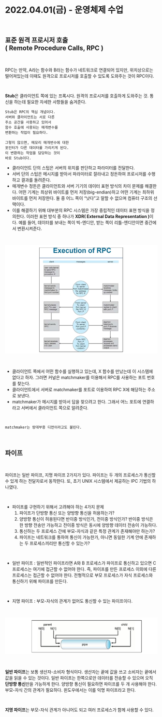 # 2022.04.01(금) - 운영체제 수업

<br>

## 표준 원격 프로시저 호출 <br> ( Remote Procedure Calls, RPC )

<br>

RPC는 만약, A라는 함수와 B라는 함수가 네트워크로 연결되어 있지만, 위치상으로는 떨어져있는데 이때도 원격으로 프로시저를 호출할 수 있도록 도와주는 것이 RPC이다.

<br>

<strong>Stub</strong>은 클라이언트 쪽에 있는 프록시다. 원격의 프로시저를 호출하게 도와주는 것. 통신을 하는데 필요한 자세한 사항들을 숨겨준다.

    Stub은 RPC의 핵심 개념이다.
    서버와 클라이언트는 서로 다른
    주소 공간을 사용하고 있어서
    함수 호출에 사용되는 매개변수를
    변환하는 작업이 필요하다.

    그렇지 않으면, 메모리 매개변수에 대한
    포인터가 다른 데이터를 가리키게 된다.
    이 변환하는 작업을 담당하는 것이
    바로 Stub이다.

-   클라이언트 단의 스텁은 서버의 위치를 판단하고 파라미터를 전달한다.
-   서버 단의 스텁은 메시지를 받아서 파라미터로 잘라내고 정돈하여 프로시저를 수행하고 결과를 돌려준다.
-   매개변수 정돈은 클라이언트와 서버 기기의 데이터 표현 방식의 차이 문제를 해결한다. 어떤 기계는 최상위 바이트를 먼저 저장(big-endian)하고 어떤 기계는 최하위 바이트를 먼저 저장한다. 둘 중 어느 쪽이 “낫다”고 말할 수 없으며 컴퓨터 구조의 선택이다.
-   이를 해결하기 위해 대부분의 RPC 시스템은 가장 중립적인 데이터 표현 방식을 정의한다. 이러한 표현 방식 중 하나가 <strong>XDR( External Data Representation )</strong>이다. 예를 들어, 데이터를 보내는 쪽이 빅-엔디안, 받는 쪽이 리틀-엔디안이면 중간에서 변환시켜준다.

<br>

<p align="center"><img src="img/2022.04.01.img01.png"></img></p>

<br>

-   클라이언트 쪽에서 어떤 함수를 실행하고 있는데, X 함수를 만났는데 이 시스템에 없다고 하자. 그러면 커널은 matchmaker를 이용해서 RPC를 사용하는 포트 번호를 찾는다.
-   클라이언트에서 서버로 matchmaker를 포트로 이용하여 RPC X에 해당하는 주소로 보낸다.
-   matchmaker가 메시지를 받아서 답을 찾으려고 한다. 그래서 어느 포트에 연결하라고 서버에서 클라이언트 쪽으로 알려준다.

<br>

    matchmaker는 랑데부용 디먼이라고도 불린다.

<br>

## 파이프

<br>

파이프는 일반 파이프, 지명 파이프 2가지가 있다. 파이프는 두 개의 프로세스가 통신할 수 있게 하는 전달자로서 동작한다. 또, 초기 UNIX 시스템에서 제공하는 IPC 기법의 하나였다.

<br>

-   파이프를 구현하기 위해서 고려해야 하는 4가지 문제
    1. 파이프가 단방향 통신 또는 양방향 통신을 허용하는가?
    2. 양방향 통신이 허용된다면 반이중 방식인가, 전이중 방식인가? 반이중 방식은 한 방향 전송만 가능하고 전이중 방식은 동시에 양방향 데이터 전송이 가능하다.
    3. 통신하는 두 프로세스 간에 부모-자식과 같은 특정 관계가 존재해야만 하는가?
    4. 파이프는 네트워크를 통하여 통신이 가능한가, 아니면 동일한 기계 안에 존재하는 두 프로세스끼리만 통신할 수 있는가?

<br>

-   일반 파이프 : 일반적인 파이프라면 A와 B 프로세스가 파이프로 통신하고 있으면 C 프로세스는 여기에 접근할 수 없어야 한다. 즉, 파이프를 만든 프로세스 이외에 다른 프로세스는 접근할 수 없어야 한다. 전형적으로 부모 프로세스가 자식 프로세스와 통신하기 위해 파이프를 만든다.

<br>

-   지명 파이프 : 부모-자식의 관계가 없어도 통신할 수 있는 파이프이다.

<br>

<p align="center"><img src="img/2022.04.01.img02.png"></img></p>

<br>

<strong>일반 파이프</strong>는 보통 생산자-소비자 형식이다. 생산자는 끝에 값을 쓰고 소비자는 끝에서 값을 읽을 수 있는 것이다. 일반 파이프는 한쪽으로만 데이터를 전송할 수 있으며 오직 <strong>단방향 통신</strong>만을 가능하게 한다. 양방향 통신이 필요하면 파이프를 두 개 사용해야 한다. 부모-자식 간의 관계가 필요하다. 윈도우에서는 이를 익명 파이프라고 한다.

<br>

<strong>지명 파이프</strong>는 부모-자식 관계가 아니어도 되고 여러 프로세스가 함께 사용할 수 있다.
